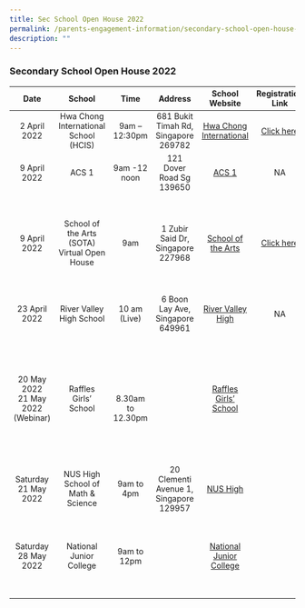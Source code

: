 ```yaml
---
title: Sec School Open House 2022
permalink: /parents-engagement-information/secondary-school-open-house-2022/
description: ""
---
```

### Secondary School Open House 2022

| Date  | School | Time | Address | School Website | Registration Link | Other Info |
|:---:|:---:|:---:|:---:|:---:|:---:|:---:|
| 2 April 2022 | Hwa Chong International School (HCIS) | 9am – 12:30pm | 681 Bukit Timah Rd, Singapore 269782 |  [Hwa Chong International](https://www.hcis.edu.sg/) | [Click here](https://forms.gle/HoHqVrSfVGpU5g4J8)<br>  | NA |
| 9 April 2022<br>  | ACS 1 | 9am -12 noon | 121 Dover Road Sg 139650 | [ACS 1](https://www.acsindep.moe.edu.sg/events/openhouse) |  NA | No pre-registration needed.<br>Open House will be held in person |
| 9 April 2022 | School of the Arts <br>(SOTA) Virtual Open House | 9am | 1 Zubir Said Dr, Singapore 227968 | [School of the Arts](https://www.sota.edu.sg/)  | [Click here](http://www.sota.edu.sg/oh2022) | Participants can get their questions answered by School Leaders, Student Leaders and Parents Volunteers.<br>Tune in to Live Webinar.<br>Attend Online Workshops.<br>E-Open House Page will be available until 17 May 2022.<br>  |
| 23 April 2022 | River Valley High School |  10 am <br>(Live) | 6 Boon Lay Ave, Singapore 649961 | [River Valley High](https://rivervalleyhigh.moe.edu.sg/) | NA | NA |
| 20 May 2022<br>21 May 2022 (Webinar) | Raffles Girls’ School |  <br> <br>8.30am to 12.30pm |   | [Raffles Girls’ School](www.rgs.edu.sg) |   | (a)  Webinar<br> Day/Date: Saturday 21 May 2022<br> No pre-registration is required for the webinars<br>Zoom Webinar links and codes can be found at the RGS website [here](www.rgs.edu.sg)<br>(b) RGS Virtual Open House 2022<br>Day/Date: 20 May 2022 to 10 June 2022   www.rgs.edu.sg/rgsoh2022 |
| Saturday 21 May 2022 | NUS High School of Math & Science | 9am to 4pm | 20 Clementi Avenue 1, Singapore 129957 | [NUS High](https://www.nushigh.edu.sg) |   | [On Site](https://www.nushigh.edu.sg/admissions/open-house) <br>No registration is required |
| Saturday 28 May 2022 | National Junior College | 9am to 12pm |   | [National Junior College](https://nationaljc.moe.edu.sg/njc-e-open-house/) |  | ![](/images/eopenhouse1.png) |